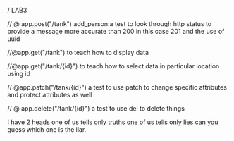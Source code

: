 / LAB3

// @ app.post("/tank")
    add_person:a test to look through http status to provide  a message more accurate than 200 in this case 201 and the use of uuid

    
//@app.get("/tank")
    to teach how to display data

//@app.get("/tank/{id}")
    to teach how to select data in particular location using id

// @app.patch("/tank/{id}")
    a test to use patch to change specific attributes and protect attributes as well


// @ app.delete("/tank/{id}")
    a test to use del to delete things

I have 2 heads one of us tells only truths one of us tells only lies can you guess which one is the liar.

